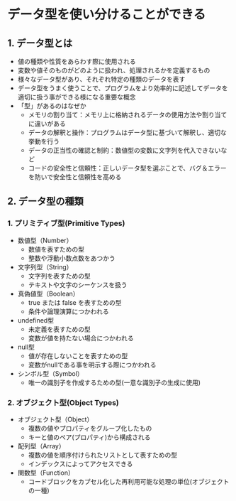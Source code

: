 # データ型を使い分けることができる

## 1. データ型とは
- 値の種類や性質をあらわす際に使用される
- 変数や値そのものがどのように扱われ、処理されるかを定義するもの
- 様々なデータ型があり、それぞれ特定の種類のデータを表す
- データ型をうまく使うことで、プログラムをより効率的に記述してデータを適切に扱う事ができる様になる重要な概念
- 「型」があるのはなぜか
  - メモリの割り当て：メモリ上に格納されるデータの使用方法や割り当てに違いがある
  - データの解釈と操作：プログラムはデータ型に基づいて解釈し、適切な挙動を行う
  - データの正当性の確認と制約：数値型の変数に文字列を代入できないなど
  - コードの安全性と信頼性：正しいデータ型を選ぶことで、バグ＆エラーを防いで安全性と信頼性を高める

## 2. データ型の種類

### 1. プリミティブ型(Primitive Types)
- 数値型（Number）
  - 数値を表すための型
  - 整数や浮動小数点数をあつかう
- 文字列型（String）
  - 文字列を表すための型
  - テキストや文字のシーケンスを扱う
- 真偽値型（Boolean）
  - true または false を表すための型
  - 条件や論理演算につかわれる
- undefined型
  - 未定義を表すための型
  - 変数が値を持たない場合につかわれる
- null型
  - 値が存在しないことを表すための型
  - 変数がnullである事を明示する際につかわれる
- シンボル型（Symbol）
  - 唯一の識別子を作成するための型(一意な識別子の生成に使用)

### 2. オブジェクト型(Object Types)
- オブジェクト型（Object）
  - 複数の値やプロパティをグループ化したもの
  - キーと値のペア(プロパティ)から構成される
- 配列型（Array）
  - 複数の値を順序付けられたリストとして表すための型
  - インデックスによってアクセスできる
- 関数型（Function）
  - コードブロックをカプセル化した再利用可能な処理の単位(オブジェクトの一種)